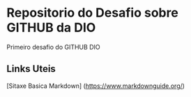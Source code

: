 # Repositorio do Desafio sobre GITHUB da DIO
Primeiro desafio do GITHUB DIO 


## Links Uteis
[Sitaxe Basica Markdown] (https://www.markdownguide.org/)
